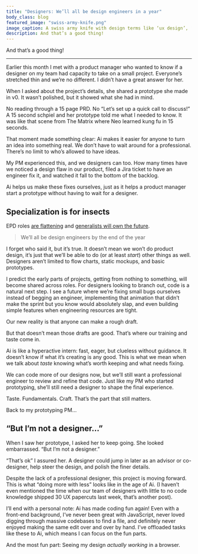 ```yaml
---
title: "Designers: We’ll all be design engineers in a year"
body_class: blog
featured_image: "swiss-army-knife.png"
image_caption: A swiss army knife with design terms like ‘ux design’, ‘code’, and ‘research’ written on the different blades.
description: And that’s a good thing!
---
```


And that’s a good thing!

---

Earlier this month I met with a product manager who wanted to know if a designer on my team had capacity to take on a small project. Everyone’s stretched thin and we’re no different. I didn’t have a great answer for her.

When I asked about the project’s details, she shared a prototype she made in v0. It wasn’t polished, but it showed what she had in mind.

No reading through a 15 page PRD. No “Let’s set up a quick call to discuss!” A 15 second schpiel and her prototype told me what I needed to know. It was like that scene from The Matrix where Neo learned kung fu in 15 seconds.

That moment made something clear: Ai makes it easier for anyone to turn an idea into something real. We don’t have to wait around for a professional. There’s no limit to who’s allowed to have ideas.

My PM experienced this, and we designers can too. How many times have we noticed a design flaw in our product, filed a Jira ticket to have an engineer fix it, and watched it fall to the bottom of the backlog.

Ai helps us make these fixes ourselves, just as it helps a product manager start a prototype without having to wait for a designer.

## Specialization is for insects

EPD roles [are flattening](https://www.dotwork.com/post/thriving-during-the-great-flattening) and [generalists will own the future](https://every.to/chain-of-thought/why-generalists-own-the-future-e695c27f-b6f0-447b-bcd4-e5e144439693?utm_source=tedgoas.beehiiv.com&utm_medium=referral&utm_campaign=designers-should-code).

> We’ll all be design engineers by the end of the year

I forget who said it, but it’s true. It doesn’t mean we won’t do product design, it’s just that we’ll be able to do (or at least *start*) other things as well. Designers aren’t limited to flow charts, static mockups, and basic prototypes.

I predict the early parts of projects, getting from nothing to something, will become shared across roles. For designers looking to branch out, code is a natural next step. I see a future where we’re fixing small bugs ourselves instead of begging an engineer, implementing that animation that didn’t make the sprint but you know would absolutely slap, and even building simple features when engineering resources are tight.

Our new reality is that anyone can make a rough draft.

But that doesn’t mean those drafts are good. That’s where our training and taste come in.

Ai is like a hyperactive intern: fast, eager, but clueless without guidance. It doesn’t know if what it’s creating is any good. This is what we mean when we talk about *taste* knowing what’s worth keeping and what needs fixing.

We can code more of our designs now, but we’ll still want a professional engineer to review and refine that code. Just like my PM who started prototyping, she’ll still need a designer to shape the final experience.

Taste. Fundamentals. Craft. That’s the part that still matters.

Back to my prototyping PM…

## “But I’m not a designer…”

When I saw her prototype, I asked her to keep going. She looked embarrassed. “But I’m not a designer.”

“That’s ok” I assured her. A designer could jump in later as an advisor or co-designer, help steer the design, and polish the finer details.

Despite the lack of a professional designer, this project is moving forward. This is what “doing more with less” looks like in the age of Ai. (I haven’t even mentioned the time when our team of designers with little to no code knowledge shipped 30 UX papercuts last week, that’s another post).

I’ll end with a personal note: Ai has made coding fun again! Even with a front-end background, I’ve never been great with JavaScript, never loved digging through massive codebases to find a file, and definitely never enjoyed making the same edit over and over by hand. I’ve offloaded tasks like these to Ai, which means I can focus on the fun parts.

And the most fun part: Seeing my design *actually working* in a browser.